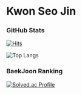 # Kwon Seo Jin
### GitHub Stats
[![Hits](https://hits.seeyoufarm.com/api/count/incr/badge.svg?url=https%3A%2F%2Fgithub.com%2Fseojin3154&count_bg=%2379C83D&title_bg=%23555555&icon=&icon_color=%23E7E7E7&title=hits&edge_flat=false)](https://hits.seeyoufarm.com)

![Top Langs](https://github-readme-stats.vercel.app/api/top-langs/?username=B0XERCAT&layout=compact&theme=dark)




### BaekJoon Ranking
[![Solved.ac Profile](http://mazassumnida.wtf/api/v2/generate_badge?boj=seojin3154)](https://solved.ac/seojin3154/)
